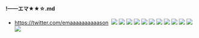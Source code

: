 #### !——エマ★★☆.md
- https://twitter.com/emaaaaaaaaaason
![]()
![](https://pbs.twimg.com/media/EGH61bEU4AAVkSY?format=jpg&name=4096x4096)
![](https://pbs.twimg.com/media/EG6aF9VU4AExEgZ?format=jpg&name=4096x4096)
![](https://pbs.twimg.com/media/EGwBFEnUcAA2JXG?format=jpg&name=4096x4096)
![](https://pbs.twimg.com/media/EGwBFMOU8AAMF8m?format=jpg&name=4096x4096)
![](https://pbs.twimg.com/media/EGRWtCiU4AAODjW?format=jpg&name=4096x4096)
![](https://pbs.twimg.com/media/EBNBANiU8AA8o3H?format=jpg&name=4096x4096)
![](https://pbs.twimg.com/media/EBNBANgVAAErfJh?format=jpg&name=4096x4096)
![](https://pbs.twimg.com/media/EB2BKE4UIAEzr8y?format=jpg&name=4096x4096)
![](https://pbs.twimg.com/media/D9Q-1PzUwAYi6Sg?format=jpg&name=4096x4096)
![](https://pbs.twimg.com/media/D1RaZO1VAAA4mJ7?format=jpg&name=4096x4096)
![](https://pbs.twimg.com/media/DsxkbLSU8AAoMdZ?format=jpg&name=4096x4096)
![](https://pbs.twimg.com/media/EADearsVAAAIdOO?format=jpg&name=4096x4096)
